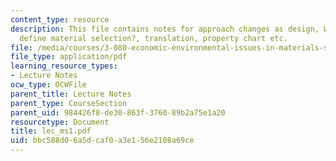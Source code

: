 ```yaml
---
content_type: resource
description: This file contains notes for approach changes as design, What parameters
  define material selection?, translation, property chart etc.
file: /media/courses/3-080-economic-environmental-issues-in-materials-selection-fall-2005/bbc588d06a5dcaf0a3e156e2108a69ce_lec_ms1.pdf
file_type: application/pdf
learning_resource_types:
- Lecture Notes
ocw_type: OCWFile
parent_title: Lecture Notes
parent_type: CourseSection
parent_uid: 984426f8-de30-863f-3760-89b2a75e1a20
resourcetype: Document
title: lec_ms1.pdf
uid: bbc588d0-6a5d-caf0-a3e1-56e2108a69ce
---
```

